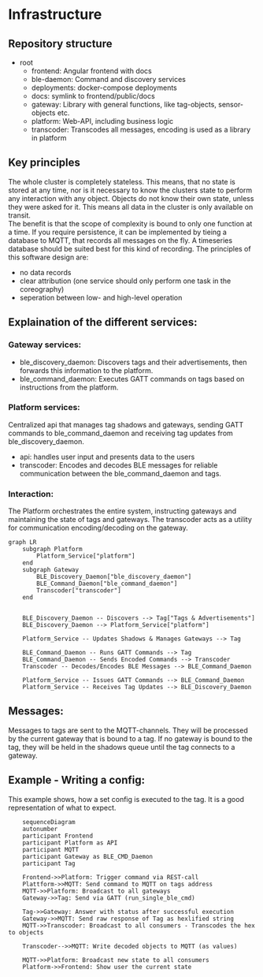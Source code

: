 # Infrastructure

## Repository structure

* root
  * frontend: Angular frontend with docs
  * ble-daemon: Command and discovery services
  * deployments: docker-compose deployments
  * docs: symlink to frontend/public/docs
  * gateway: Library with general functions, like tag-objects, sensor-objects etc.
  * platform: Web-API, including business logic
  * transcoder: Transcodes all messages, encoding is used as a library in platform

## Key principles

The whole cluster is completely stateless. This means, that no state is stored at any time, nor is it necessary to know the clusters state to perform any interaction with any object. Objects do not know their own state, unless they were asked for it. This means all data in the cluster is only available on transit.  
The benefit is that the scope of complexity is bound to only one function at a time. If you require persistence, it can be implemented by tieing a database to MQTT, that records all messages on the fly. A timeseries database should be suited best for this kind of recording.
The principles of this software design are:
* no data records
* clear attribution (one service should only perform one task in the coreography)
* seperation between low- and high-level operation

## Explaination of the different services:

### Gateway services:

* ble_discovery_daemon: Discovers tags and their advertisements, then forwards this information to the platform.
* ble_command_daemon: Executes GATT commands on tags based on instructions from the platform.

### Platform services:

Centralized api that manages tag shadows and gateways, sending GATT commands to ble_command_daemon and receiving tag updates from ble_discovery_daemon.
* api: handles user input and presents data to the users
* transcoder: Encodes and decodes BLE messages for reliable communication between the ble_command_daemon and tags.

### Interaction:

The Platform orchestrates the entire system, instructing gateways and maintaining the state of tags and gateways.
The transcoder acts as a utility for communication encoding/decoding on the gateway.

```mermaid
graph LR
    subgraph Platform
        Platform_Service["platform"]
    end
    subgraph Gateway
        BLE_Discovery_Daemon["ble_discovery_daemon"]
        BLE_Command_Daemon["ble_command_daemon"]
        Transcoder["transcoder"]
    end
    

    BLE_Discovery_Daemon -- Discovers --> Tag["Tags & Advertisements"]
    BLE_Discovery_Daemon --> Platform_Service["platform"]

    Platform_Service -- Updates Shadows & Manages Gateways --> Tag

    BLE_Command_Daemon -- Runs GATT Commands --> Tag
    BLE_Command_Daemon -- Sends Encoded Commands --> Transcoder
    Transcoder -- Decodes/Encodes BLE Messages --> BLE_Command_Daemon

    Platform_Service -- Issues GATT Commands --> BLE_Command_Daemon
    Platform_Service -- Receives Tag Updates --> BLE_Discovery_Daemon
```

## Messages:

Messages to tags are sent to the MQTT-channels. They will be processed by the current gateway that is bound to a tag. If no gateway is bound to the tag, they will be held in the shadows queue until the tag connects to a gateway.

## Example - Writing a config:

This example shows, how a set config is executed to the tag. It is a good representation of what to expect.
```mermaid
    sequenceDiagram
    autonumber
    participant Frontend
    participant Platform as API
    participant MQTT
    participant Gateway as BLE_CMD_Daemon
    participant Tag

    Frontend->>Platform: Trigger command via REST-call
    Plattform->>MQTT: Send command to MQTT on tags address
    MQTT->>Platform: Broadcast to all gateways
    Gateway->>Tag: Send via GATT (run_single_ble_cmd)

    Tag->>Gateway: Answer with status after successful execution
    Gateway->>MQTT: Send raw response of Tag as hexlified string
    MQTT->>Transcoder: Broadcast to all consumers - Transcodes the hex to objects

    Transcoder-->>MQTT: Write decoded objects to MQTT (as values)

    MQTT->>Platform: Broadcast new state to all consumers
    Platform->>Frontend: Show user the current state
```

